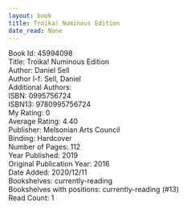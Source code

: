 ```yaml
---
layout: book
title: Troika! Numinous Edition
date_read: None
---
```


Book Id: 45994098<br />
Title: Troika! Numinous Edition<br />
Author: Daniel Sell<br />
Author l-f: Sell, Daniel<br />
Additional Authors: <br />
ISBN: 0995756724<br />
ISBN13: 9780995756724<br />
My Rating: 0<br />
Average Rating: 4.40<br />
Publisher: Melsonian Arts Council<br />
Binding: Hardcover<br />
Number of Pages: 112<br />
Year Published: 2019<br />
Original Publication Year: 2016<br />
Date Added: 2020/12/11<br />
Bookshelves: currently-reading<br />
Bookshelves with positions: currently-reading (#13)<br />
Read Count: 1<br />

